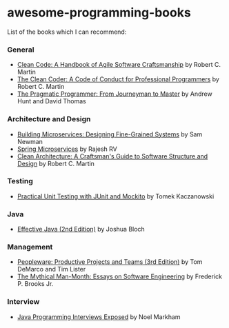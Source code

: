 # awesome-programming-books

List of the books which I can recommend:
 ### General
  * [Clean Code: A Handbook of Agile Software Craftsmanship](https://www.amazon.ca/Clean-Code-Handbook-Software-Craftsmanship/dp/0132350882/ref=pd_lpo_sbs_14_t_0?_encoding=UTF8&psc=1&refRID=C6S7QA9Z4D83YT3Y83F1) by Robert C. Martin
  * [The Clean Coder: A Code of Conduct for Professional Programmers](https://www.amazon.ca/Clean-Coder-Conduct-Professional-Programmers/dp/0137081073) by Robert C. Martin
  * [The Pragmatic Programmer: From Journeyman to Master](https://www.amazon.ca/Pragmatic-Programmer-Journeyman-Master/dp/020161622X/ref=sr_1_1?ie=UTF8&qid=1530837095&sr=8-1&keywords=the+pragmatic+programmer) by Andrew Hunt and David Thomas
 
 ### Architecture and Design  
  * [Building Microservices: Designing Fine-Grained Systems](https://www.amazon.ca/Building-Microservices-Designing-Fine-Grained-Systems-ebook/dp/B00T3N7XB4) by Sam Newman
  * [Spring Microservices](https://www.amazon.ca/Spring-Microservices-Rajesh-RV/dp/1786466686) by Rajesh RV
  * [Clean Architecture: A Craftsman's Guide to Software Structure and Design](https://www.amazon.ca/Clean-Architecture-Craftsmans-Software-Structure/dp/0134494164) by Robert C. Martin
 
 ### Testing
  * [Practical Unit Testing with JUnit and Mockito](https://www.amazon.ca/Practical-Unit-Testing-JUnit-Mockito/dp/8393489393) by Tomek Kaczanowski
 
 ### Java
  * [Effective Java (2nd Edition)](https://www.amazon.ca/Effective-Java-2nd-Joshua-Bloch/dp/0321356683) by Joshua Bloch
    
 ### Management   
  * [Peopleware: Productive Projects and Teams (3rd Edition)](https://www.amazon.ca/Peopleware-Productive-Projects-Teams-3rd/dp/0321934113) by Tom DeMarco and Tim Lister
  * [The Mythical Man-Month: Essays on Software Engineering](https://www.amazon.ca/Mythical-Man-Month-Software-Engineering-Anniversary/dp/0201835959) by Frederick P. Brooks Jr.
 
 ### Interview
 * [Java Programming Interviews Exposed](https://www.amazon.ca/Java-Programming-Interviews-Exposed-Markham/dp/1118722868) by Noel Markham
 
